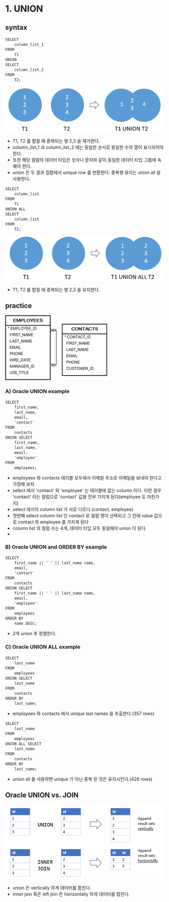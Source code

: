 # 1. UNION
## syntax
```oracle-sql
SELECT
    column_list_1
FROM
    T1
UNION 
SELECT
    column_list_2
FROM
    T2;
```
![img.png](../../images_join/union.png)
- T1, T2 를 합칠 때 중복되는 행 2,3 을 제거한다.
- column_list_1 과 column_list_2 에는 동일한 순서로 동일한 수의 열이 표시되어야 한다.
- 또한 해당 컬럼의 데이터 타입은 숫자나 문자와 같이 동일한 데이터 타입 그룹에 속해야 한다.
- union 은 두 결과 집합에서 unique row 를 반환한다. 중복행 유지는 union all 을 사용한다.

```oracle-sql
SELECT
    column_list
FROM
    T1
UNION ALL 
SELECT
    column_list
FROM
    T2;
```
![img_1.png](../../images_join/union_all.png)
- T1, T2 를 합칠 때 중복되는 행 2,3 을 유지한다.


## practice
![employees.png](..%2F..%2Fimages_erd%2Femployees.png)
![contacts.png](..%2F..%2Fimages_erd%2Fcontacts.png)

### A) Oracle UNION example
```oracle-sql
SELECT
    first_name,
    last_name,
    email,
    'contact'
FROM
    contacts
UNION SELECT
    first_name,
    last_name,
    email,
    'employee'
FROM
    employees;
```
- employees 와 contacts 테이블 모두에서 이메일 주소로 이메일을 보내야 한다고 가정해 보자
- select 에서 'contact' 와 'employee' 는 테이블에 없는  column 이다. 이런 경우  'contact' 라는 컬럼으로 'contact' 값을 전부 가지게 된댜(employee 도 마찬가지)
- select 에서의 column list 가 서로 다르다.(contact, employee)
- 첫번째 select column list 인 contact 로 컬럼 명이 선택되고 그 안에 value 값으로 contact 와 employee 를 가지게 된다
- column list 의 컬럼 수는 4개, 데이터 타입 모두 동일해야 union 이 된다.
- 

### B) Oracle UNION and ORDER BY example
```oracle-sql
SELECT
    first_name || ' ' || last_name name,
    email,
    'contact'
FROM
    contacts
UNION SELECT
    first_name || ' ' || last_name name,
    email,
    'employee'
FROM
    employees
ORDER BY
    name DESC;
```
- 2개 union 후 정렬한다.

### C) Oracle UNION ALL example
```oracle-sql
SELECT
    last_name
FROM
    employees
UNION SELECT
    last_name
FROM
    contacts
ORDER BY
    last_name;
```
- employees 와 contacts 에서 unique last names 을 추출한다.(357 rows)

```oracle-sql
SELECT
    last_name
FROM
    employees
UNION ALL SELECT
    last_name
FROM
    contacts
ORDER BY
    last_name;
```
- union all 를 사용하면 unique 가 아닌 중복 된 것은 유지시킨다.(426 rows)

## Oracle UNION vs. JOIN
![img.png](../../images/union_vs_join.png)

- union 은 vertically 하게 데이터를 합친다.
- inner join 혹은 left join 은 horizontally 하게 데이터를 합친다.